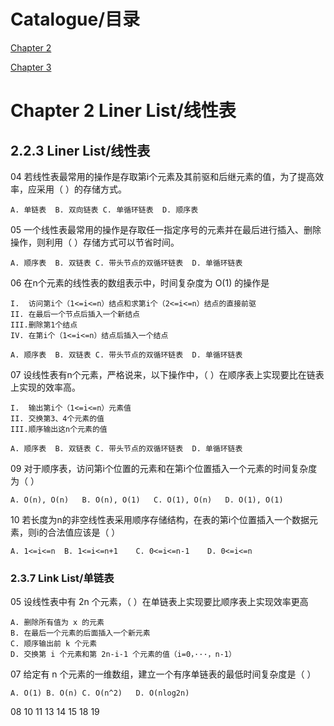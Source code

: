 # Catalogue/目录
[Chapter 2](url)

[Chapter 3](url)

# Chapter 2 Liner List/线性表

## 2.2.3 Liner List/线性表
04 若线性表最常用的操作是存取第i个元素及其前驱和后继元素的值，为了提高效率，应采用（ ）的存储方式。
```
A. 单链表  B. 双向链表 C. 单循环链表  D. 顺序表
```
05 一个线性表最常用的操作是存取任一指定序号的元素并在最后进行插入、删除操作，则利用（ ）存储方式可以节省时间。
```
A. 顺序表  B. 双链表 C. 带头节点的双循环链表  D. 单循环链表
```
06 在n个元素的线性表的数组表示中，时间复杂度为 O(1) 的操作是
```
I.  访问第i个（1<=i<=n）结点和求第i个（2<=i<=n）结点的直接前驱
II. 在最后一个节点后插入一个新结点
III.删除第1个结点    
IV. 在第i个（1<=i<=n）结点后插入一个结点

A. 顺序表  B. 双链表 C. 带头节点的双循环链表  D. 单循环链表
```
07 设线性表有n个元素，严格说来，以下操作中，（ ）在顺序表上实现要比在链表上实现的效率高。
```
I.  输出第i个（1<=i<=n）元素值
II. 交换第3、4个元素的值
III.顺序输出这n个元素的值

A. 顺序表  B. 双链表 C. 带头节点的双循环链表  D. 单循环链表
```
09 对于顺序表，访问第i个位置的元素和在第i个位置插入一个元素的时间复杂度为（ ）
```
A. O(n), O(n)   B. O(n), O(1)   C. O(1), O(n)   D. O(1), O(1)
```
10 若长度为n的非空线性表采用顺序存储结构，在表的第i个位置插入一个数据元素，则i的合法值应该是（ ）
```
A. 1<=i<=n  B. 1<=i<=n+1    C. 0<=i<=n-1    D. 0<=i<=n
```

### 2.3.7 Link List/单链表
05 设线性表中有 2n 个元素，（ ）在单链表上实现要比顺序表上实现效率更高
```
A. 删除所有值为 x 的元素
B. 在最后一个元素的后面插入一个新元素
C. 顺序输出前 k 个元素
D. 交换第 i 个元素和第 2n-i-1 个元素的值（i=0，···，n-1）
```
07 给定有 n 个元素的一维数组，建立一个有序单链表的最低时间复杂度是（ ）
```
A. O(1) B. O(n) C. O(n^2)   D. O(nlog2n)
```
08
10
11
13
14
15
18
19
